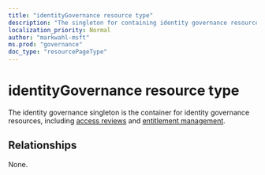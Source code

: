 ```yaml
---
title: "identityGovernance resource type"
description: "The singleton for containing identity governance resources."
localization_priority: Normal
author: "markwahl-msft"
ms.prod: "governance"
doc_type: "resourcePageType"
---
```


# identityGovernance resource type

The identity governance singleton is the container for identity governance resources, including [access reviews](accessreviewsv2-root.md) and [entitlement management](entitlementmanagement-root.md).

## Relationships
None.

